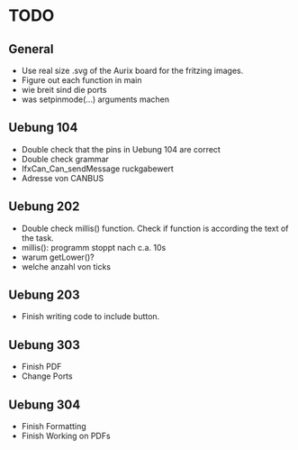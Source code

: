 # TODO

## General 

- Use real size .svg of the Aurix board for the fritzing images.
- Figure out each function in main
- wie breit sind die ports
- was setpinmode(...) arguments machen

## Uebung 104

- Double check that the pins in Uebung 104 are correct
- Double check grammar
- IfxCan_Can_sendMessage ruckgabewert
- Adresse von CANBUS

## Uebung 202

- Double check millis() function. Check if function is according the text of the task.
- millis(): programm stoppt nach c.a. 10s
- warum getLower()?
- welche anzahl von ticks  

## Uebung 203

- Finish writing code to include button.

## Uebung 303

- Finish PDF
- Change Ports

## Uebung 304

- Finish Formatting
- Finish Working on PDFs

